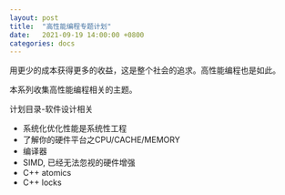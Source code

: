```yaml
---
layout: post
title:  "高性能编程专题计划"
date:   2021-09-19 14:00:00 +0800
categories: docs
---
```


用更少的成本获得更多的收益，这是整个社会的追求。高性能编程也是如此。

本系列收集高性能编程相关的主题。

计划目录-软件设计相关
- 系统化优化性能是系统性工程
- 了解你的硬件平台之CPU/CACHE/MEMORY
- 编译器
- SIMD, 已经无法忽视的硬件增强
- C++ atomics
- C++ locks

